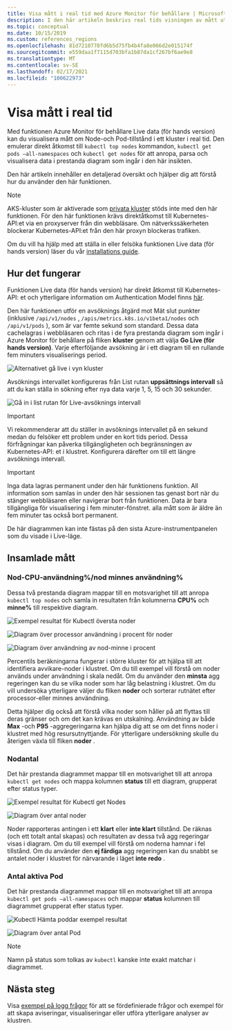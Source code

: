 ```yaml
---
title: Visa mått i real tid med Azure Monitor för behållare | Microsoft Docs
description: I den här artikeln beskrivs real tids visningen av mått utan att använda kubectl med Azure Monitor för behållare.
ms.topic: conceptual
ms.date: 10/15/2019
ms.custom: references_regions
ms.openlocfilehash: 81d7210778fd6b5d75fb4b4fa8e066d2e015174f
ms.sourcegitcommit: e559daa1f7115d703bfa1b87da1cf267bf6ae9e8
ms.translationtype: MT
ms.contentlocale: sv-SE
ms.lasthandoff: 02/17/2021
ms.locfileid: "100622973"
---
```

# <a name="how-to-view-metrics-in-real-time"></a>Visa mått i real tid

Med funktionen Azure Monitor för behållare Live data (för hands version) kan du visualisera mått om Node-och Pod-tillstånd i ett kluster i real tid. Den emulerar direkt åtkomst till `kubectl top nodes` kommandon, `kubectl get pods –all-namespaces` och `kubectl get nodes` för att anropa, parsa och visualisera data i prestanda diagram som ingår i den här insikten.

Den här artikeln innehåller en detaljerad översikt och hjälper dig att förstå hur du använder den här funktionen.

>[!NOTE]
>AKS-kluster som är aktiverade som [privata kluster](https://azure.microsoft.com/updates/aks-private-cluster/) stöds inte med den här funktionen. För den här funktionen krävs direktåtkomst till Kubernetes-API:et via en proxyserver från din webbläsare. Om nätverkssäkerheten blockerar Kubernetes-API:et från den här proxyn blockeras trafiken.

Om du vill ha hjälp med att ställa in eller felsöka funktionen Live data (för hands version) läser du vår [installations guide](container-insights-livedata-setup.md).

## <a name="how-it-works"></a>Hur det fungerar

Funktionen Live data (för hands version) har direkt åtkomst till Kubernetes-API: et och ytterligare information om Authentication Model finns [här](https://kubernetes.io/docs/concepts/overview/kubernetes-api/).

Den här funktionen utför en avsöknings åtgärd mot Mät slut punkter (inklusive `/api/v1/nodes` , `/apis/metrics.k8s.io/v1beta1/nodes` och `/api/v1/pods` ), som är var femte sekund som standard. Dessa data cachelagras i webbläsaren och ritas i de fyra prestanda diagram som ingår i Azure Monitor för behållare på fliken **kluster** genom att välja **Go Live (för hands version)**. Varje efterföljande avsökning är i ett diagram till en rullande fem minuters visualiserings period.

![Alternativet gå live i vyn kluster](./media/container-insights-livedata-metrics/cluster-view-go-live-example-01.png)

Avsöknings intervallet konfigureras från List rutan **uppsättnings intervall** så att du kan ställa in sökning efter nya data varje 1, 5, 15 och 30 sekunder.

![Gå in i list rutan för Live-avsöknings intervall](./media/container-insights-livedata-metrics/cluster-view-polling-interval-dropdown.png)

>[!IMPORTANT]
>Vi rekommenderar att du ställer in avsöknings intervallet på en sekund medan du felsöker ett problem under en kort tids period. Dessa förfrågningar kan påverka tillgängligheten och begränsningen av Kubernetes-API: et i klustret. Konfigurera därefter om till ett längre avsöknings intervall.

>[!IMPORTANT]
>Inga data lagras permanent under den här funktionens funktion. All information som samlas in under den här sessionen tas genast bort när du stänger webbläsaren eller navigerar bort från funktionen. Data är bara tillgängliga för visualisering i fem minuter-fönstret. alla mått som är äldre än fem minuter tas också bort permanent.

De här diagrammen kan inte fästas på den sista Azure-instrumentpanelen som du visade i Live-läge.

## <a name="metrics-captured"></a>Insamlade mått

### <a name="node-cpu-utilization---node-memory-utilization-"></a>Nod-CPU-användning%/nod minnes användning%

Dessa två prestanda diagram mappar till en motsvarighet till att anropa `kubectl top nodes` och samla in resultaten från kolumnerna **CPU%** och **minne%** till respektive diagram.

![Exempel resultat för Kubectl översta noder](./media/container-insights-livedata-metrics/kubectl-top-nodes-example.png)

![Diagram över processor användning i procent för noder](./media/container-insights-livedata-metrics/cluster-view-node-cpu-util.png)

![Diagram över användning av nod-minne i procent](./media/container-insights-livedata-metrics/cluster-view-node-memory-util.png)

Percentils beräkningarna fungerar i större kluster för att hjälpa till att identifiera avvikare-noder i klustret. Om du till exempel vill förstå om noder används under användning i skala nedåt. Om du använder den **minsta** agg regeringen kan du se vilka noder som har låg belastning i klustret. Om du vill undersöka ytterligare väljer du fliken **noder** och sorterar rutnätet efter processor-eller minnes användning.

Detta hjälper dig också att förstå vilka noder som håller på att flyttas till deras gränser och om det kan krävas en utskalning. Användning av både **Max** -och **P95** -aggregeringarna kan hjälpa dig att se om det finns noder i klustret med hög resursutnyttjande. För ytterligare undersökning skulle du återigen växla till fliken **noder** .

### <a name="node-count"></a>Nodantal

Det här prestanda diagrammet mappar till en motsvarighet till att anropa `kubectl get nodes` och mappa kolumnen **status** till ett diagram, grupperat efter status typer.

![Exempel resultat för Kubectl get Nodes](./media/container-insights-livedata-metrics/kubectl-get-nodes-example.png)

![Diagram över antal noder](./media/container-insights-livedata-metrics/cluster-view-node-count-01.png)

Noder rapporteras antingen i ett **klart** eller **inte klart** tillstånd. De räknas (och ett totalt antal skapas) och resultaten av dessa två agg regeringar visas i diagram.
Om du till exempel vill förstå om noderna hamnar i fel tillstånd. Om du använder den **ej färdiga** agg regeringen kan du snabbt se antalet noder i klustret för närvarande i läget **inte redo** .

### <a name="active-pod-count"></a>Antal aktiva Pod

Det här prestanda diagrammet mappar till en motsvarighet till att anropa `kubectl get pods –all-namespaces` och mappar **status** kolumnen till diagrammet grupperat efter status typer.

![Kubectl Hämta poddar exempel resultat](./media/container-insights-livedata-metrics/kubectl-get-pods-example.png)

![Diagram över antal Pod](./media/container-insights-livedata-metrics/cluster-view-node-pod-count.png)

>[!NOTE]
>Namn på status som tolkas av `kubectl` kanske inte exakt matchar i diagrammet.

## <a name="next-steps"></a>Nästa steg

Visa [exempel på logg frågor](container-insights-log-search.md#search-logs-to-analyze-data) för att se fördefinierade frågor och exempel för att skapa aviseringar, visualiseringar eller utföra ytterligare analyser av klustren.
